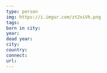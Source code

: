 ```yaml
---
type: person
img: https://i.imgur.com/zt2xiVh.png
tags:
born in city:
year:
dead year:
city:
country:
connect:
url:
---
```



